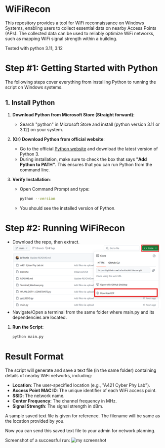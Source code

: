 # WiFiRecon
This repository provides a tool for WiFi reconnaissance on Windows Systems, enabling users to collect essential data on nearby Access Points (APs). The collected data can be used to reliably optimize WiFi networks, such as mapping WiFi signal strength within a building.

Tested with python 3.11, 3.12

# Step #1: Getting Started with Python

The following steps cover everything from installing Python to running the script on Windows systems.

## 1. Install Python

1. **Download Python from Microsoft Store (Straight forward)**:
   - Search "python" in Microsoft Store and install (python version 3.11 or 3.12) on your system.
2. **(Or) Download Python from official website**: 
   - Go to the official [Python website](https://www.python.org/downloads/) and download the latest version of Python 3.
   - During installation, make sure to check the box that says **"Add Python to PATH"**. This ensures that you can run Python from the command line.

3. **Verify Installation**:
   - Open Command Prompt and type:
     ```bash
     python --version
     ```
   - You should see the installed version of Python.

# Step #2: Running WiFiRecon
- Download the repo, then extract.
  ![my screenshot](Screenshot_how_to_download.png)
- Navigate/Open a terminal from the same folder where main.py and its dependencies are located.

1. **Run the Script**:
   ```bash
   python main.py

# Result Format

The script will generate and save a text file (in the same folder) containing details of nearby WiFi networks, including:

- **Location**: The user-specified location (e.g., "A421 Cyber Phy Lab").
- **Access Point MAC ID**: The unique identifier of each WiFi access point.
- **SSID**: The network name.
- **Center Frequency**: The channel frequency in MHz.
- **Signal Strength**: The signal strength in dBm.

A sample saved text file is given for reference. The filename will be same as the location provided by you. 

Now you can send this saved text file to your admin for network planning.

Screenshot of a successful run:
![my screenshot](Terminal_Windows.png)
